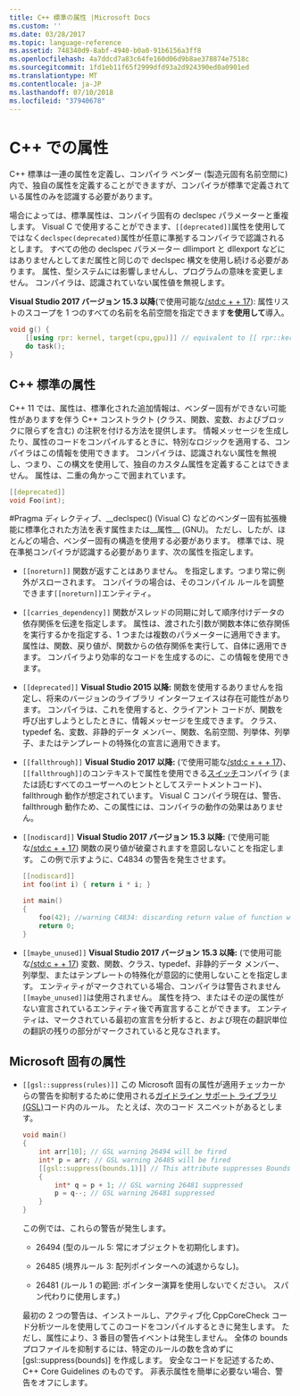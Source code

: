 ```yaml
---
title: C++ 標準の属性 |Microsoft Docs
ms.custom: ''
ms.date: 03/28/2017
ms.topic: language-reference
ms.assetid: 748340d9-8abf-4940-b0a0-91b6156a3ff8
ms.openlocfilehash: 4a7ddcd7a83c64fe160d06d9b8ae378874e7518c
ms.sourcegitcommit: 1fd1eb11f65f2999dfd93a2d924390ed0a0901ed
ms.translationtype: MT
ms.contentlocale: ja-JP
ms.lasthandoff: 07/10/2018
ms.locfileid: "37940678"
---
```

# <a name="attributes-in-c"></a>C++ での属性

C++ 標準は一連の属性を定義し、コンパイラ ベンダー (製造元固有名前空間に) 内で、独自の属性を定義することができますが、コンパイラが標準で定義されている属性のみを認識する必要があります。

場合によっては、標準属性は、コンパイラ固有の declspec パラメーターと重複します。 Visual C で使用することができます、`[[deprecated]]`属性を使用してではなく`declspec(deprecated)`属性が任意に準拠するコンパイラで認識されるとします。 すべての他の declspec パラメーター dllimport と dllexport などにはありませんとしてまだ属性と同じので declspec 構文を使用し続ける必要があります。 属性、型システムには影響しませんし、プログラムの意味を変更しません。 コンパイラは、認識されていない属性値を無視します。

**Visual Studio 2017 バージョン 15.3 以降**(で使用可能な[/std:c + + 17](../build/reference/std-specify-language-standard-version.md)): 属性リストのスコープを 1 つのすべての名前を名前空間を指定できます**を使用して**導入。

```cpp
void g() {
    [[using rpr: kernel, target(cpu,gpu)]] // equivalent to [[ rpr::kernel, rpr::target(cpu,gpu) ]]
    do task();
}
```

## <a name="c-standard-attributes"></a>C++ 標準の属性

C++ 11 では、属性は、標準化された追加情報は、ベンダー固有ができない可能性がありますを伴う C++ コンストラクト (クラス、関数、変数、およびブロックに限らずを含む) の注釈を付ける方法を提供します。 情報メッセージを生成したり、属性のコードをコンパイルするときに、特別なロジックを適用する、コンパイラはこの情報を使用できます。 コンパイラは、認識されない属性を無視し、つまり、この構文を使用して、独自のカスタム属性を定義することはできません。 属性は、二重の角かっこで囲まれています。

```cpp
[[deprecated]]
void Foo(int);
```

#Pragma ディレクティブ、__declspec() (Visual C) などのベンダー固有拡張機能に標準化された方法を表す属性または&#95;&#95;属性&#95;&#95; (GNU)。 ただし、したが、ほとんどの場合、ベンダー固有の構造を使用する必要があります。 標準では、現在準拠コンパイラが認識する必要があります、次の属性を指定します。

- `[[noreturn]]` 関数が返すことはありません。 を指定します。つまり常に例外がスローされます。 コンパイラの場合は、そのコンパイル ルールを調整できます`[[noreturn]]`エンティティ。

- `[[carries_dependency]]` 関数がスレッドの同期に対して順序付けデータの依存関係を伝達を指定します。 属性は、渡された引数が関数本体に依存関係を実行するかを指定する、1 つまたは複数のパラメーターに適用できます。 属性は、関数、戻り値が、関数からの依存関係を実行して、自体に適用できます。 コンパイラより効率的なコードを生成するのに、この情報を使用できます。

- `[[deprecated]]` **Visual Studio 2015 以降:** 関数を使用するありませんを指定し、将来のバージョンのライブラリ インターフェイスは存在可能性があります。 コンパイラは、これを使用すると、クライアント コードが、関数を呼び出すしようとしたときに、情報メッセージを生成できます。 クラス、typedef 名、変数、非静的データ メンバー、関数、名前空間、列挙体、列挙子、またはテンプレートの特殊化の宣言に適用できます。  

- `[[fallthrough]]` **Visual Studio 2017 以降:** (で使用可能な[/std:c + + + 17](../build/reference/std-specify-language-standard-version.md))、`[[fallthrough]]`のコンテキストで属性を使用できる[スイッチ](switch-statement-cpp.md)コンパイラ (または読むすべてのユーザーへのヒントとしてステートメントコード)、fallthrough 動作が想定されています。 Visual C コンパイラ現在は、警告、fallthrough 動作ため、この属性には、コンパイラの動作の効果はありません。

- `[[nodiscard]]` **Visual Studio 2017 バージョン 15.3 以降:** (で使用可能な[/std:c + + 17](../build/reference/std-specify-language-standard-version.md)) 関数の戻り値が破棄されますを意図しないことを指定します。 この例で示すように、C4834 の警告を発生させます。

   ```cpp
   [[nodiscard]]
   int foo(int i) { return i * i; }

   int main()
   {
       foo(42); //warning C4834: discarding return value of function with 'nodiscard' attribute
       return 0;
   }
   ```

- `[[maybe_unused]]` **Visual Studio 2017 バージョン 15.3 以降:** (で使用可能な[/std:c + + 17](../build/reference/std-specify-language-standard-version.md)) 変数、関数、クラス、typedef、非静的データ メンバー、列挙型、またはテンプレートの特殊化が意図的に使用しないことを指定します。 エンティティがマークされている場合、コンパイラは警告されません`[[maybe_unused]]`は使用されません。 属性を持つ、またはその逆の属性がない宣言されているエンティティ後で再宣言することができます。 エンティティは、マークされている最初の宣言を分析すると、および現在の翻訳単位の翻訳の残りの部分がマークされていると見なされます。

## <a name="microsoft-specific-attributes"></a>Microsoft 固有の属性

- `[[gsl::suppress(rules)]]` この Microsoft 固有の属性が適用チェッカーからの警告を抑制するために使用される[ガイドライン サポート ライブラリ (GSL)](https://github.com/Microsoft/GSL)コード内のルール。 たとえば、次のコード スニペットがあるとします。

    ```cpp
    void main()
    {
        int arr[10]; // GSL warning 26494 will be fired
        int* p = arr; // GSL warning 26485 will be fired
        [[gsl::suppress(bounds.1)]] // This attribute suppresses Bounds rule #1
        {
            int* q = p + 1; // GSL warning 26481 suppressed
            p = q--; // GSL warning 26481 suppressed
        }
    }
    ```

   この例では、これらの警告が発生します。

   - 26494 (型のルール 5: 常にオブジェクトを初期化します)。

   - 26485 (境界ルール 3: 配列ポインターへの減退からなし)。

   - 26481 (ルール 1 の範囲: ポインター演算を使用しないでください。 スパン代わりに使用します。)

   最初の 2 つの警告は、インストールし、アクティブ化 CppCoreCheck コード分析ツールを使用してこのコードをコンパイルするときに発生します。 ただし、属性により、3 番目の警告イベントは発生しません。 全体の bounds プロファイルを抑制するには、特定のルールの数を含めずに [gsl::suppress(bounds)] を作成します。 安全なコードを記述するため、C++ Core Guidelines のものです。 非表示属性を簡単に必要ない場合、警告をオフにします。
